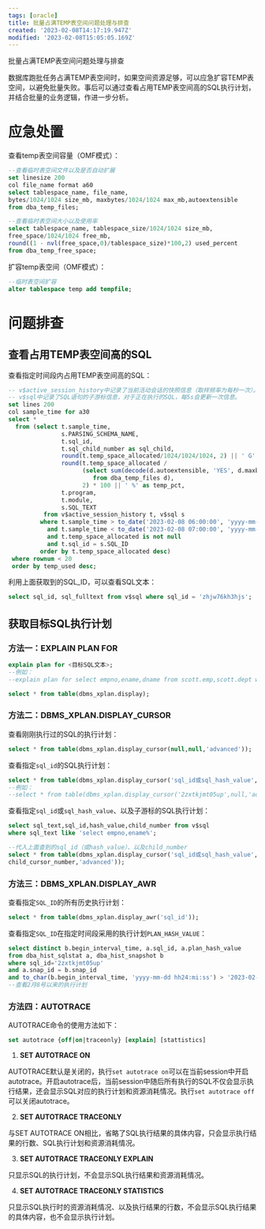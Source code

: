 ```yaml
---
tags: [oracle]
title: 批量占满TEMP表空间问题处理与排查
created: '2023-02-08T14:17:19.947Z'
modified: '2023-02-08T15:05:05.169Z'
---
```


批量占满TEMP表空间问题处理与排查

数据库跑批任务占满TEMP表空间时，如果空间资源足够，可以应急扩容TEMP表空间，以避免批量失败。事后可以通过查看占用TEMP表空间高的SQL执行计划，并结合批量的业务逻辑，作进一步分析。

# 应急处置
查看temp表空间容量（OMF模式）：
```sql
--查看临时表空间文件以及是否自动扩展
set linesize 200
col file_name format a60
select tablespace_name, file_name,
bytes/1024/1024 size_mb, maxbytes/1024/1024 max_mb,autoextensible 
from dba_temp_files;

--查看临时表空间大小以及使用率
select tablespace_name, tablespace_size/1024/1024 size_mb,
free_space/1024/1024 free_mb,
round((1 - nvl(free_space,0)/tablespace_size)*100,2) used_percent 
from dba_temp_free_space;
```

扩容temp表空间（OMF模式）：
```sql
--临时表空间扩容
alter tablespace temp add tempfile;
```

# 问题排查
## 查看占用TEMP表空间高的SQL
查看指定时间段内占用TEMP表空间高的SQL：
```sql
-- v$active_session_history中记录了当前活动会话的快照信息（取样频率为每秒一次）。
-- v$sql中记录了SQL语句的子游标信息，对于正在执行的SQL，每5s会更新一次信息。
set lines 200
col sample_time for a30
select *
  from (select t.sample_time,
               s.PARSING_SCHEMA_NAME,
               t.sql_id,
               t.sql_child_number as sql_child,
               round(t.temp_space_allocated/1024/1024/1024, 2) || ' G' as temp_used,
               round(t.temp_space_allocated /
                     (select sum(decode(d.autoextensible, 'YES', d.maxbytes, d.bytes))
                        from dba_temp_files d),
                     2) * 100 || ' %' as temp_pct,
               t.program,
               t.module,
               s.SQL_TEXT
          from v$active_session_history t, v$sql s
         where t.sample_time > to_date('2023-02-08 06:00:00', 'yyyy-mm-dd hh24:mi:ss')
           and t.sample_time < to_date('2023-02-08 07:00:00', 'yyyy-mm-dd hh24:mi:ss')
           and t.temp_space_allocated is not null
           and t.sql_id = s.SQL_ID
         order by t.temp_space_allocated desc)
 where rownum < 20
 order by temp_used desc;
```

利用上面获取到的SQL_ID，可以查看SQL文本：
```sql
select sql_id, sql_fulltext from v$sql where sql_id = 'zhjw76kh3hjs';
```

## 获取目标SQL执行计划
### 方法一：EXPLAIN PLAN FOR
```sql
explain plan for <目标SQL文本>;
--例如：
--explain plan for select empno,ename,dname from scott.emp,scott.dept where emp.deptno=dept.deptno;

select * from table(dbms_xplan.display);
```

### 方法二：DBMS_XPLAN.DISPLAY_CURSOR

查看刚刚执行过的SQL的执行计划：
```sql
select * from table(dbms_xplan.display_cursor(null,null,'advanced'));
```

查看指定`sql_id`的SQL执行计划：
```sql
select * from table(dbms_xplan.display_cursor('sql_id或sql_hash_value',null,'advanced'));
--例如：
--select * from table(dbms_xplan.display_cursor('2zxtkjmt05up',null,'advanced'));
```

查看指定`sql_id`或`sql_hash_value`、以及子游标的SQL执行计划：
```sql
select sql_text,sql_id,hash_value,child_number from v$sql 
where sql_text like 'select empno,ename%';

--代入上面查到的sql_id（或hash_value）、以及child_number
select * from table(dbms_xplan.display_cursor('sql_id或sql_hash_value',
child_cursor_number,'advanced'));
```

### 方法三：DBMS_XPLAN.DISPLAY_AWR

查看指定`SQL_ID`的所有历史执行计划：
```sql
select * from table(dbms_xplan.display_awr('sql_id'));
```

查看指定`SQL_ID`在指定时间段采用的执行计划`PLAN_HASH_VALUE`：
```sql
select distinct b.begin_interval_time, a.sql_id, a.plan_hash_value
from dba_hist_sqlstat a, dba_hist_snapshot b
where sql_id='2zxtkjmt05up' 
and a.snap_id = b.snap_id
and to_char(b.begin_interval_time, 'yyyy-mm-dd hh24:mi:ss') > '2023-02-07 23:59:59';
--查看2月8号以来的执行计划
```

### 方法四：AUTOTRACE
AUTOTRACE命令的使用方法如下：
```sql
set autotrace {off|on|traceonly} [explain] [stattistics]
```

1. **SET AUTOTRACE ON**

AUTOTRACE默认是关闭的，执行`set autotrace on`可以在当前session中开启autotrace。开启autotrace后，当前session中随后所有执行的SQL不仅会显示执行结果，还会显示SQL对应的执行计划和资源消耗情况。执行`set autotrace off`可以关闭autotrace。

2. **SET AUTOTRACE TRACEONLY**

与SET AUTOTRACE ON相比，省略了SQL执行结果的具体内容，只会显示执行结果的行数、SQL执行计划和资源消耗情况。

3. **SET AUTOTRACE TRACEONLY EXPLAIN**

只显示SQL的执行计划，不会显示SQL执行结果和资源消耗情况。

4. **SET AUTOTRACE TRACEONLY STATISTICS**

只显示SQL执行时的资源消耗情况、以及执行结果的行数，不会显示SQL执行结果的具体内容，也不会显示执行计划。



